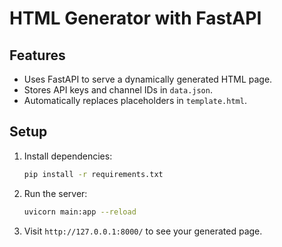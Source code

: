 # HTML Generator with FastAPI

## Features
- Uses FastAPI to serve a dynamically generated HTML page.
- Stores API keys and channel IDs in `data.json`.
- Automatically replaces placeholders in `template.html`.

## Setup
1. Install dependencies:  
   ```bash
   pip install -r requirements.txt
   ```

2. Run the server:  
   ```bash
   uvicorn main:app --reload
   ```

3. Visit `http://127.0.0.1:8000/` to see your generated page.
